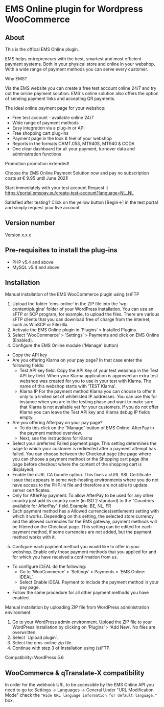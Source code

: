 # EMS Online plugin for Wordpress WooCommerce

## About
This is the offical EMS Online plugin.

EMS helps entrepreneurs with the best, smartest and most efficient payment systems. Both 
in your physical store and online in your webshop. With a wide range of payment methods 
you can serve every customer.

Why EMS?

Via the EMS website you can create a free test account online 24/7 and try out the online 
payment solution. EMS's online solution also offers the option of sending payment links and 
accepting QR payments.

The ideal online payment page for your webshop:
- Free test account - available online 24/7
- Wide range of payment methods
- Easy integration via a plug-in or API
- Free shopping cart plug-ins
- Payment page in the look & feel of your webshop
- Reports in the formats CAMT.053, MT940S, MT940 & CODA
- One clear dashboard for all your payment, turnover data and administration functions

Promotion promotion extended!

Choose the EMS Online Payment Solution now
and pay no subscription costs at € 9.95 until June 2021!

Start immediately with your test account
Request it https://portal.emspay.eu/create-test-account?language=NL_NL 

Satisfied after testing?
Click on the yellow button [Begin→]
 in the test portal and
simply request your live account.

## Version number
Version x.x.x

## Pre-requisites to install the plug-ins 
* PHP v5.4 and above
* MySQL v5.4 and above

## Installation
Manual installation of the EMS WooCommerce plugin using (s)FTP

1. Upload the folder 'ems-online' in the ZIP file into the 'wp-content/plugins' folder of your WordPress installation.
You can use an sFTP or SCP program, for example, to upload the files. There are various sFTP clients that you can download free of charge from the internet, such as WinSCP or Filezilla.
2. Activate the EMS Online plugin in ‘Plugins’ > Installed Plugins.
3. Select ‘WooCommerce’ > ‘Settings’ > Payments and click on EMS Online (Enabled).
4. Configure the EMS Online module ('Manage' button)
- Copy the API key
- Are you offering Klarna on your pay page? In that case enter the following fields:
	- Test API key field. Copy the API Key of your test webshop in the Test API key field.
	When your Klarna application is approved an extra test webshop was created for you to use in your test with Klarna. The name of this webshop starts with ‘TEST Klarna’.
	- Klarna IP
	For the payment method Klarna you can choose to offer it only to a limited set of whitelisted IP addresses. You can use this for instance when you are in the testing phase and want to make sure that Klarna is not available yet for your customers.
	If you do not offer Klarna you can leave the Test API key and Klarna debug IP fields empty.
- Are you offering Afterpay on your pay page? 
	- To do this click on the “Manage” button of EMS Online: AfterPay in the payment method overview.
	- Next, see the instructions for Klarna
- Select your preferred Failed payment page. This setting determines the page to which your customer is redirected after a payment attempt has failed. You can choose between the Checkout page (the page where you can choose a payment method) or the Shopping cart page (the page before checkout where the content of the shopping cart is displayed).
- Enable the cURL CA bundle option.
This fixes a cURL SSL Certificate issue that appears in some web-hosting environments where you do not have access to the PHP.ini file and therefore are not able to update server certificates.
- Only for AfterPay payment: To allow AfterPay to be used for any other country just add its country code (in ISO 2 standard) to the "Countries available for AfterPay" field. Example: BE, NL, FR
- Each payment method has a Allowed currencies(settlement) setting with which it works. Depending on this setting, the selected store currency and the allowed currencies for the EMS gateway, payment methods will be filtered on the Checkout page. This setting can be edited for each payment method, if some currencies are not added, but the payment method works with it.
5. Configure each payment method you would like to offer in your webshop.
Enable only those payment methods that you applied for and for which you have received a confirmation from us.
- To configure iDEAL do the following:
	- Go to ‘WooCommerce’ > ‘Settings’ > Payments > ‘EMS Online: iDEAL’.
	- Select Enable iDEAL Payment to include the payment method in your pay page.
- Follow the same procedure for all other payment methods you have enabled.

Manual installation by uploading ZIP file from WordPress administration environment

1. Go to your WordPress admin environment. Upload the ZIP file to your WordPress installation by clicking on ‘Plugins’ > ‘Add New’. No files are overwritten.
2. Select ´Upload plugin´.
3. Select the ems-online.zip file.
4. Continue with step 3 of Installation using (s)FTP.

Compatibility: WordPress 5.6

## WooCommerce & qTranslate-X compatibility
In order for the webhook URL to be accessible by the EMS Online API you need to go to: Settings -> Languages -> General
Under "URL Modification Mode" check the `"Hide URL language information for default language."` box.
